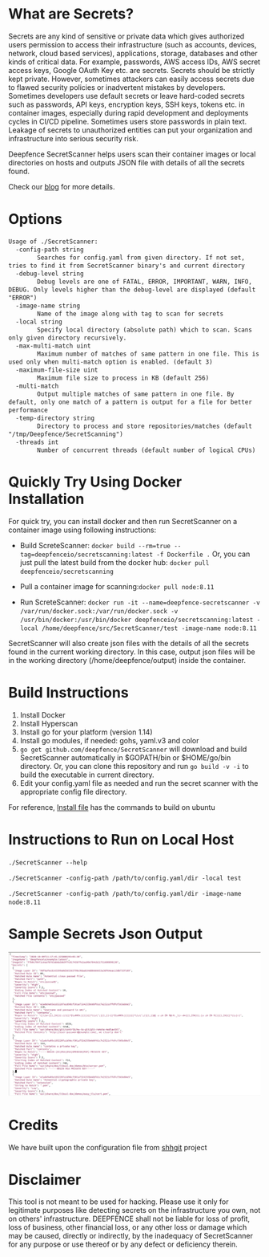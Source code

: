 # What are Secrets?

Secrets are any kind of sensitive or private data which gives authorized users permission to access their infrastructure (such as accounts, devices, network, cloud based services), applications, storage, databases and other kinds of critical data. For example, passwords, AWS access IDs, AWS secret access keys, Google OAuth Key etc. are secrets. Secrets should be strictly kept private. However, sometimes attackers can easily access secrets due to flawed security policies or inadvertent mistakes by developers. Sometimes developers use default secrets or leave hard-coded secrets such as passwords, API keys, encryption keys, SSH keys, tokens etc. in container images, especially during rapid development and deployments cycles in CI/CD pipeline. Sometimes users store passwords in plain text. Leakage of secrets to unauthorized entities can put your organization and infrastructure into serious security risk.
 
Deepfence SecretScanner helps users scan their container images or local directories on hosts and outputs JSON file with details of all the secrets found.

Check our [blog](https://medium.com/deepfence-cloud-native-security/detecting-secrets-to-reduce-attack-surface-3405ee6329b5) for more details.

# Options
```
Usage of ./SecretScanner:
  -config-path string
    	Searches for config.yaml from given directory. If not set, tries to find it from SecretScanner binary's and current directory
  -debug-level string
    	Debug levels are one of FATAL, ERROR, IMPORTANT, WARN, INFO, DEBUG. Only levels higher than the debug-level are displayed (default "ERROR")
  -image-name string
    	Name of the image along with tag to scan for secrets
  -local string
    	Specify local directory (absolute path) which to scan. Scans only given directory recursively.
  -max-multi-match uint
    	Maximum number of matches of same pattern in one file. This is used only when multi-match option is enabled. (default 3)
  -maximum-file-size uint
    	Maximum file size to process in KB (default 256)
  -multi-match
    	Output multiple matches of same pattern in one file. By default, only one match of a pattern is output for a file for better performance
  -temp-directory string
    	Directory to process and store repositories/matches (default "/tmp/Deepfence/SecretScanning")
  -threads int
    	Number of concurrent threads (default number of logical CPUs)

```

# Quickly Try Using Docker Installation

For quick try, you can install docker and then run SecretScanner on a container image using following instructions:

* Build ScreteScanner: `docker build --rm=true --tag=deepfenceio/secretscanning:latest -f Dockerfile .` Or, you can just pull the latest build from the docker hub: `docker pull deepfenceio/secretscanning`

* Pull a container image for scanning:`docker pull node:8.11`

* Run ScreteScanner: `docker run -it --name=deepfence-secretscanner -v /var/run/docker.sock:/var/run/docker.sock -v /usr/bin/docker:/usr/bin/docker deepfenceio/secretscanning:latest -local /home/deepfence/src/SecretScanner/test -image-name node:8.11`

SecretScanner will also create json files with the details of all the secrets found in the current working directory. In this case, output json files will be in the working directory (/home/deepfence/output) inside the container.

# Build Instructions

1. Install Docker
2. Install Hyperscan
3. Install go for your platform (version 1.14)
4. Install go modules, if needed: gohs, yaml.v3 and color
5. `go get github.com/deepfence/SecretScanner` will download and build SecretScanner automatically in $GOPATH/bin or $HOME/go/bin directory. Or, you can clone this repository and run `go build -v -i` to build the executable in current directory.
6. Edit your config.yaml file as needed and run the secret scanner with the appropriate config file directory.

For reference, [Install file](https://github.com/deepfence/SecretScanner/blob/master/Install.Ubuntu) has the commands to build on ubuntu

# Instructions to Run on Local Host

`./SecretScanner --help`

`./SecretScanner -config-path /path/to/config.yaml/dir -local test`

`./SecretScanner -config-path /path/to/config.yaml/dir -image-name node:8.11`

# Sample Secrets Json Output

![SampleJsonOutput](images/SampleJsonSecretsOutput.png)

# Credits

We have built upon the configuration file from [shhgit](https://github.com/eth0izzle/shhgit) project

# Disclaimer

This tool is not meant to be used for hacking. Please use it only for legitimate purposes like detecting secrets on the infrastructure you own, not on others' infrastructure. DEEPFENCE shall not be liable for loss of profit, loss of business, other financial loss, or any other loss or damage which may be caused, directly or indirectly, by the inadequacy of SecretScanner for any purpose or use thereof or by any defect or deficiency therein.


